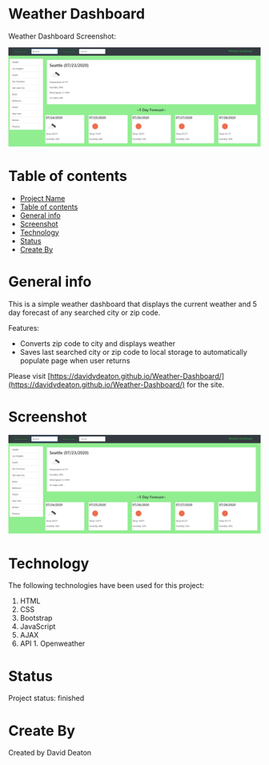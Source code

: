 # Weather Dashboard

Weather Dashboard Screenshot:

![weather dashboard](weatherdashboard.PNG?raw=true)

# Table of contents
- [Project Name](#project-name)
- [Table of contents](#table-of-contents)
- [General info](#general-info)
- [Screenshot](#screenshot)
- [Technology](#technology)
- [Status](#status)
- [Create By](#create-by)

# General info

This is a simple weather dashboard that displays the current weather and 5 day forecast of any searched city or zip code.

Features:
* Converts zip code to city and displays weather
* Saves last searched city or zip code to local storage to automatically populate page when user returns 

Please visit [https://davidvdeaton.github.io/Weather-Dashboard/](https://davidvdeaton.github.io/Weather-Dashboard/) for the site.

# Screenshot
![weather dashboard](weatherdashboard.PNG?raw=true)

# Technology
The following technologies have been used for this project:

  1. HTML
  2. CSS
  3. Bootstrap
  4. JavaScript
  5. AJAX
  6. API
    1. Openweather

# Status
Project status: finished

# Create By
Created by David Deaton